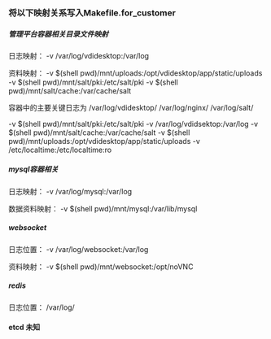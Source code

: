 ### 将以下映射关系写入Makefile.for_customer



#####  管理平台容器相关目录文件映射
日志映射：
-v /var/log/vdidesktop:/var/log


资料映射：
-v $(shell pwd)/mnt/uploads:/opt/vdidesktop/app/static/uploads
-v $(shell pwd)/mnt/salt/pki:/etc/salt/pki
-v $(shell pwd)/mnt/salt/cache:/var/cache/salt



容器中的主要关键日志为
/var/log/vdidesktop/
/var/log/nginx/
/var/log/salt/



-v $(shell pwd)/mnt/salt/pki:/etc/salt/pki -v /var/log/vdidsektop:/var/log -v $(shell pwd)/mnt/salt/cache:/var/cache/salt -v $(shell pwd)/mnt/uploads:/opt/vdidesktop/app/static/uploads -v /etc/localtime:/etc/localtime:ro

##### mysql容器相关
日志映射：
-v /var/log/mysql:/var/log


数据资料映射：
-v $(shell pwd)/mnt/mysql:/var/lib/mysql


##### websocket
日志位置：
-v /var/log/websocket:/var/log


资料映射：
-v $(shell pwd)/mnt/websocket:/opt/noVNC



##### redis
日志位置：
 /var/log/




#### etcd 未知
